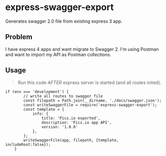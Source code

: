# express-swagger-export

Generates swagger 2.0 file from existing express 3 app.

## Problem
I have express 4 apps and want migrate to Swagger 2. I'm using Postman and want to import my API as Postman collections. 


## Usage 

>Run this code *AFTER* express server is started (and all routes inited).

```
if (env === 'development') {
        // write all routes to swagger file
        const filepath = Path.join(__dirname, './docs/swagger.json');
        const writeSwaggerFile = require('express-swagger-export');
        const template = {
            info: {
                title: 'Pics.io exported',
                description: 'Pics.io app API',
                version: '1.0.0'
            },
        };
        writeSwaggerFile(app, filepath, {template, includeRoot:false});
    }
```






